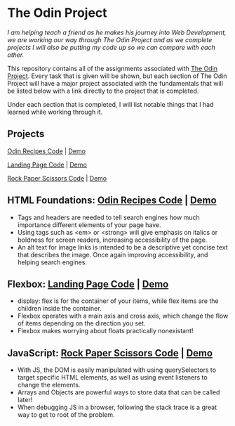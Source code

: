 # The Odin Project
*I am helping teach a friend as he makes his journey into Web Development, we are working our way through The Odin Project and as we complete projects I will also be putting my code up so we can compare with each other.*

This repository contains all of the assignments associated with [The Odin Project](https://www.theodinproject.com/). Every task that is given will be shown, but each section of The Odin Project will have a major project associated with the fundamentals that will be listed below with a link directly to the project that is completed.

Under each section that is completed, I will list notable things that I had learned while working through it.

Projects
---
[Odin Recipes Code](https://github.com/cmRingmaker/The-Odin-Project/tree/main/odin-recipes) | [Demo](https://cmringmaker.github.io/The-Odin-Project/odin-recipes/)

[Landing Page Code](https://github.com/cmRingmaker/The-Odin-Project/tree/main/landing-page) | [Demo](https://cmringmaker.github.io/The-Odin-Project/landing-page/)

[Rock Paper Scissors Code](https://github.com/cmRingmaker/The-Odin-Project/tree/main/rock-paper-scissors) | [Demo](https://cmringmaker.github.io/The-Odin-Project/rock-paper-scissors/)

HTML Foundations: [Odin Recipes Code](https://github.com/cmRingmaker/The-Odin-Project/tree/main/odin-recipes) | [Demo](https://cmringmaker.github.io/The-Odin-Project/odin-recipes/)
---
* Tags and headers are needed to tell search engines how much importance different elements of your page have.
* Using tags such as \<em> or \<strong> will give emphasis on italics or boldness for screen readers, increasing accessibility of the page.
* An alt text for image links is intended to be a descriptive yet concise text that describes the image. Once again improving accessibility, and helping search engines.

Flexbox: [Landing Page Code](https://github.com/cmRingmaker/The-Odin-Project/tree/main/landing-page) | [Demo](https://cmringmaker.github.io/The-Odin-Project/landing-page/)
---
* display: flex is for the container of your items, while flex items are the children inside the container.
* Flexbox operates with a main axis and cross axis, which change the flow of items depending on the direction you set.
* Flexbox makes worrying about floats practically nonexistant!

JavaScript: [Rock Paper Scissors Code](https://github.com/cmRingmaker/The-Odin-Project/tree/main/rock-paper-scissors) | [Demo](https://cmringmaker.github.io/The-Odin-Project/rock-paper-scissors/)
---
* With JS, the DOM is easily manipulated with using querySelectors to target specific HTML elements, as well as using event listeners to change the elements.
* Arrays and Objects are powerful ways to store data that can be called later!
* When debugging JS in a browser, following the stack trace is a great way to get to root of the problem.
